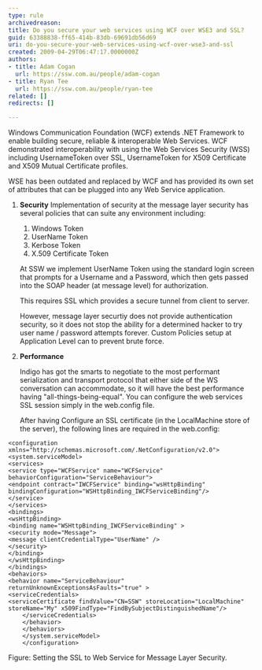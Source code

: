 ```yaml
---
type: rule
archivedreason: 
title: Do you secure your web services using WCF over WSE3 and SSL?
guid: 63388838-ff65-414b-83db-69691db56d69
uri: do-you-secure-your-web-services-using-wcf-over-wse3-and-ssl
created: 2009-04-29T06:47:17.0000000Z
authors:
- title: Adam Cogan
  url: https://ssw.com.au/people/adam-cogan
- title: Ryan Tee
  url: https://ssw.com.au/people/ryan-tee
related: []
redirects: []

---
```


Windows Communication Foundation (WCF) extends .NET Framework to enable building secure, reliable & interoperable Web Services.
 WCF demonstrated interoperability with using the Web Services Security (WSS) including UsernameToken over SSL, UsernameToken for X509 Certificate and X509 Mutual Certificate profiles.   
<!--endintro-->

WSE has been outdated and replaced by WCF and has provided its own set of attributes that can be plugged into any Web Service application.

1. **Security** 
Implementation of security at the message layer security has several policies that can suite any environment including:
    1. Windows Token
    2. UserName Token
    3. Kerbose Token
    4. X.509 Certificate Token


    At SSW we implement UserName Token using the standard login screen that prompts for a Username and a Password, which then gets passed into the SOAP header (at message level) for authorization.

    This requires SSL which provides a secure tunnel from client to server.

    However, message layer securtiy does not provide authentication security, so it does not stop the ability for a determined hacker to try user name / password attempts forever. Custom Policies setup at Application Level can to prevent brute force.
2. **Performance** 

    Indigo has got the smarts to negotiate to the most performant serialization and transport protocol that either side of the WS conversation can accommodate, so it will have the best performance having "all-things-being-equal". You can configure the web services SSL session simply in the web.config file.

    After having Configure an SSL certificate (in the LocalMachine store of the server), the following lines are required in the web.config:





```
<configuration xmlns="http://schemas.microsoft.com/.NetConfiguration/v2.0">
<system.serviceModel>
<services>
<service type="WCFService" name="WCFService"
behaviorConfiguration="ServiceBehaviour">
<endpoint contract="IWCFService" binding="wsHttpBinding"
bindingConfiguration="WSHttpBinding_IWCFServiceBinding"/>
</service>
</services>
<bindings>
<wsHttpBinding>
<binding name="WSHttpBinding_IWCFServiceBinding" >
<security mode="Message">
<message clientCredentialType="UserName" />
</security>
</binding>
</wsHttpBinding>
</bindings>
<behaviors>
<behavior name="ServiceBehaviour" returnUnknownExceptionsAsFaults="true" >
<serviceCredentials>
<serviceCertificate findValue="CN=SSW" storeLocation="LocalMachine"             
storeName="My" x509FindType="FindBySubjectDistinguishedName"/>
    </serviceCredentials>
    </behavior>
    </behaviors>
    </system.serviceModel>
    </configuration>
```

Figure: Setting the SSL to Web Service for Message Layer Security.
